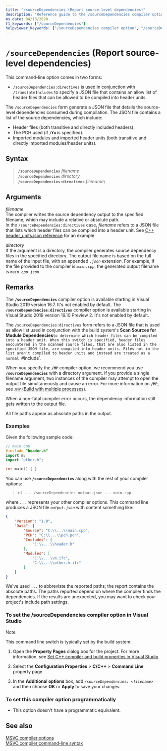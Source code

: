 ```yaml
---
title: "/sourceDependencies (Report source-level dependencies)"
description: "Reference guide to the /sourceDependencies compiler option in Microsoft C++."
ms.date: 04/13/2020
f1_keywords: ["/sourceDependencies"]
helpviewer_keywords: ["/sourceDependencies compiler option", "/sourceDependencies"]
---
```

# `/sourceDependencies` (Report source-level dependencies)

This command-line option comes in two forms:

- `/sourceDependencies:directives` is used in conjunction with `/translateIncludes` to specify a JSON file that contains an allow list of header files that can be allowed to be compiled into header units.

The `/sourceDependencies` form generate a JSON file that details the source-level dependencies consumed during compilation. The JSON file contains a list of the source dependencies, which include:

- Header files (both transitive and directly included headers).
- The PCH used (if **`/Yu`** is specified).
- Imported modules and imported header units (both transitive and directly imported modules/header units).

## Syntax

> **`/sourceDependencies`** *filename*\
> **`/sourceDependencies`** *directory*\
> **`/sourceDependencies:directives`** *filename*\

## Arguments

*filename*\
The compiler writes the source dependency output to the specified filename, which may include a relative or absolute path.\
In the `/sourceDependencies:directives` case, *filename* refers to a JSON file that lists which header files can be compiled into a header unit. See [C++ header_units.json reference](..\header-unit-json-reference.md) for an example.  

*directory*\
If the argument is a directory, the compiler generates source dependency files in the specified directory. The output file name is based on the full name of the input file, with an appended *`.json`* extension. For example, if the file provided to the compiler is *`main.cpp`*, the generated output filename is *`main.cpp.json`*.

## Remarks

The **`/sourceDependencies`** compiler option is available starting in Visual Studio 2019 version 16.7. It's not enabled by default.
The **`/sourceDependencies:directives`** compiler option is available starting in Visual Studio 2019 version 16.10 Preview 2. It's not enabled by default.

The `/sourceDependencies:directives` form refers to a JSON file that is used as allow list used in conjunction with the build system's **Scan Sources for Module Dependencies**`to determine which header files can be compiled into a header unit. When this switch is specified, header files encountered in the scanned source files, that are also listed in the specified JSON file, are compiled into header units. Files not in the list aren't compiled to header units and instead are treated as a normal `#include`.

When you specify the **`/MP`** compiler option, we recommend you use **`/sourceDependencies`** with a directory argument. If you provide a single filename argument, two instances of the compiler may attempt to open the output file simultaneously and cause an error. For more information on **`/MP`**, see [`/MP` (Build with multiple processes)](mp-build-with-multiple-processes.md).

When a non-fatal compiler error occurs, the dependency information still gets written to the output file.

All file paths appear as absolute paths in the output.

### Examples

Given the following sample code:

```cpp
// main.cpp
#include "header.h"
import m;
import "other.h";

int main() { }
```

You can use **`/sourceDependencies`** along with the rest of your compiler options:

> `cl ... /sourceDependencies output.json ... main.cpp`

where `...` represents your other compiler options. This command line produces a JSON file *`output.json`* with content something like:

```JSON
{
    "Version": "1.0",
    "Data": {
        "Source": "C:\\...\\main.cpp",
        "PCH": "C:\\...\\pch.pch",
        "Includes": [
            "C:\\...\\header.h"
        ],
        "Modules": [
            "C:\\...\\m.ifc",
            "C:\\...\\other.h.ifc"
        ]
    }
}
```

We've used `...` to abbreviate the reported paths; the report contains the absolute paths. The paths reported depend on where the compiler finds the dependencies. If the results are unexpected, you may want to check your project's include path settings.

### To set the /sourceDependencies compiler option in Visual Studio

> [!NOTE]
> This command line switch is typically set by the build system.

1. Open the **Property Pages** dialog box for the project. For more information, see [Set C++ compiler and build properties in Visual Studio](../working-with-project-properties.md).

1. Select the **Configuration Properties** > **C/C++** > **Command Line** property page.

1. In the **Additional options** box, add *`/sourceDependencies: <filename>`* and then choose **OK** or **Apply** to save your changes.

### To set this compiler option programmatically

- This option doesn't have a programmatic equivalent.

## See also

[MSVC compiler options](compiler-options.md)<br/>
[MSVC compiler command-line syntax](compiler-command-line-syntax.md)<br/>
